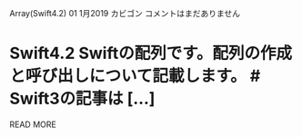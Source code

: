 Array(Swift4.2)
01
1月2019 カビゴン  コメントはまだありません
# Swift4.2 Swiftの配列です。配列の作成と呼び出しについて記載します。 # Swift3の記事は […]

READ MORE
